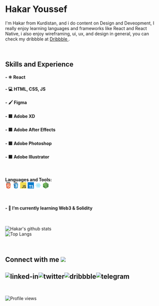 # Hakar Youssef
I'm Hakar from Kurdistan, and i do content on Design and Deveopment, I really enjoy learning languages and frameworks like React and React Native, i also enjoy wireframing, ui, ux, and design in general, you can check my dribbble at [ Dribbble ](https://dribbble.com/Hakar)  . 

<br/>


## Skills and Experience
#### - ⚛️ React
#### - 💻 HTML, CSS, JS
#### - 🖌️ Figma 
#### - 🟥 Adobe XD
#### - 🟪 Adobe After Effects
#### - 🟦 Adobe Photoshop
#### - 🟧 Adobe Illustrator

<br/>

**Languages and Tools:**  
<code><img height="20" src="https://raw.githubusercontent.com/github/explore/80688e429a7d4ef2fca1e82350fe8e3517d3494d/topics/html/html.png"></code>
<code><img height="20" src="https://raw.githubusercontent.com/github/explore/80688e429a7d4ef2fca1e82350fe8e3517d3494d/topics/css/css.png"></code>
<code><img height="20" src="https://raw.githubusercontent.com/github/explore/80688e429a7d4ef2fca1e82350fe8e3517d3494d/topics/javascript/javascript.png"></code>
<code><img height="20" src="https://raw.githubusercontent.com/github/explore/80688e429a7d4ef2fca1e82350fe8e3517d3494d/topics/typescript/typescript.png"></code>
<code><img height="20" src="https://raw.githubusercontent.com/github/explore/80688e429a7d4ef2fca1e82350fe8e3517d3494d/topics/react/react.png"></code>
<code><img height="20" src="https://raw.githubusercontent.com/github/explore/80688e429a7d4ef2fca1e82350fe8e3517d3494d/topics/nodejs/nodejs.png"></code>

<br/>

#### - 🌱 I’m currently learning Web3 & Solidity 

<br/>

![Hakar's github stats](https://github-readme-stats.vercel.app/api?username=HakarYoussef&theme=tokyonight&show_icons=true&hide=["issues"])
<br/>
![Top Langs](https://github-readme-stats.vercel.app/api/top-langs/?username=HakarYoussef&theme=tokyonight&layout=compact)

<br/>

<h2> Connect with me <img src='https://raw.githubusercontent.com/ShahriarShafin/ShahriarShafin/main/Assets/handshake.gif' width="100px"> </h2>

[<img align="left" alt="linked-in" src="https://img.shields.io/badge/linkedin-%230077B5.svg?&style=for-the-badge&logo=linkedin&logoColor=white" />](https://www.linkedin.com/in/hakaryusuf/)
[<img align="left" alt="twitter" src="https://img.shields.io/badge/twitter-%230077B5.svg?&style=for-the-badge&logo=twitter&logoColor=white" />](https://twitter.com/hakar_yusuf)
[<img align="left" alt="dribbble" src="https://img.shields.io/badge/dribbble-%2312100E.svg?&style=for-the-badge&logo=dribbble&logoColor=white" />](https://dribbble.com/Hakar)
[<img align="left" alt="telegram" src="https://img.shields.io/badge/telegram-%231DA1F2.svg?&style=for-the-badge&logo=telegram&logoColor=white" />](https://t.me/Hari_wall)
<br/>
---

<br/>

![Profile views](https://gpvc.arturio.dev/HakarYoussef) 



